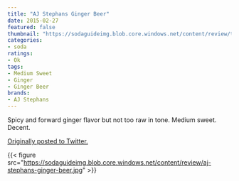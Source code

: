 ```yaml
---
title: "AJ Stephans Ginger Beer"
date: 2015-02-27
featured: false
thumbnail: "https://sodaguideimg.blob.core.windows.net/content/review/thumbs/aj-stephans-ginger-beer.jpg"
categories:
- soda
ratings:
- Ok
tags:
- Medium Sweet
- Ginger
- Ginger Beer
brands:
- AJ Stephans
---
```


Spicy and forward ginger flavor but not too raw in tone. Medium sweet. Decent.

[Originally posted to Twitter.](https://twitter.com/Cavorter/status/571454345897598976)

{{< figure src="https://sodaguideimg.blob.core.windows.net/content/review/aj-stephans-ginger-beer.jpg" >}}

